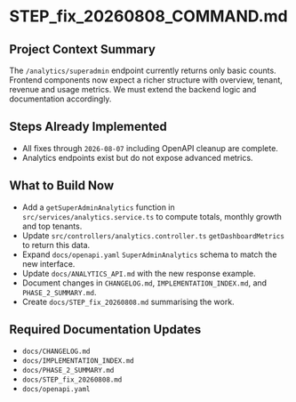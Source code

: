 # STEP_fix_20260808_COMMAND.md
## Project Context Summary
The `/analytics/superadmin` endpoint currently returns only basic counts. Frontend components now expect a richer structure with overview, tenant, revenue and usage metrics. We must extend the backend logic and documentation accordingly.

## Steps Already Implemented
- All fixes through `2026-08-07` including OpenAPI cleanup are complete.
- Analytics endpoints exist but do not expose advanced metrics.

## What to Build Now
- Add a `getSuperAdminAnalytics` function in `src/services/analytics.service.ts` to compute totals, monthly growth and top tenants.
- Update `src/controllers/analytics.controller.ts` `getDashboardMetrics` to return this data.
- Expand `docs/openapi.yaml` `SuperAdminAnalytics` schema to match the new interface.
- Update `docs/ANALYTICS_API.md` with the new response example.
- Document changes in `CHANGELOG.md`, `IMPLEMENTATION_INDEX.md`, and `PHASE_2_SUMMARY.md`.
- Create `docs/STEP_fix_20260808.md` summarising the work.

## Required Documentation Updates
- `docs/CHANGELOG.md`
- `docs/IMPLEMENTATION_INDEX.md`
- `docs/PHASE_2_SUMMARY.md`
- `docs/STEP_fix_20260808.md`
- `docs/openapi.yaml`

